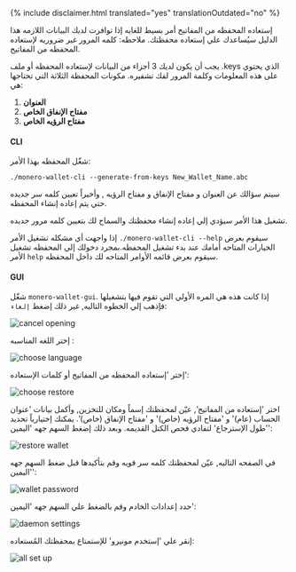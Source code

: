 {% include disclaimer.html translated="yes" translationOutdated="no" %}

إستعاده المحفظه من المفاتيح أمر بسيط للغايه إذا توافرت لديك البيانات اللازمه
هذا الدليل سيُساعدك علي إستعاده محفظتك. ملاحظه: كلمه المرور غير ضروريه
لإستعاده المحفظه من المفاتيح.

يجب أن يكون لديك 3 أجزاء من البيانات لإستعاده المحفظه أو ملف .keys الذي
يحتوي على هذه المعلومات وكلمة المرور لفك تشفيره. مكونات المحفظة الثلاثة التي
تحتاجها هي:

1. **العنوان**
2. **مفتاح الإنفاق الخاص**
3. **مفتاح الرؤيه الخاص**


#### CLI

شغّل المحفظه بهذا الأمر:

`./monero-wallet-cli --generate-from-keys New_Wallet_Name.abc`

سيتم سؤالك عن العنوان و مفتاح الإنفاق و مفتاح الرؤيه , وأخيراً تعيين كلمه سر
جديده حتي يتم إعاده إنشاء المحفظه.

تشغيل هذا الأمر سيؤدي إلي إعاده إنشاء محفظتك والسماح لك بتعيين كلمه مرور
جديده.

إذا واجهت أي مشكله تشغيل الأمر `./monero-wallet-cli --help` سيقوم بعرض
الخيارات المتاحه أمامك عند بدء تشغيل المحفظه.بمجرد دخولك إلي المحفظه تشغيل
الأمر `help` سيقوم بعرض قائمه الأوامر المتاحه لك داخل المحفظه.

#### GUI

شغّل `monero-wallet-gui`. إذا كانت هذه هي المره الأولي التي تقوم فيها
بتشغيلها فإذهب إلي الخطوه التاليه, غير ذلك إضغط `إلغاء`:

![cancel
opening](/img/resources/user-guides/en/restore_from_keys/cancel-opening.png)

إختر اللغه المناسبه :

![choose
language](/img/resources/user-guides/en/restore_from_keys/choose-language.png)

إختر 'إستعاده المحفظه من المفاتيح أو كلمات الإستعاده':

![choose
restore](/img/resources/user-guides/en/restore_from_keys/choose-restore.png)

اختر 'إستعاده من المفاتيح', عيّن لمحفظتك إسماً ومكان للتخزين, وأكمل بيانات
'عنوان الحساب (عام)' و 'مفتاح الرؤيه (خاص)' و 'مفتاح الإنفاق (خاص)'. يمكنك
إختيارياً تحديد 'طول الإسترجاع' لتفادي فحص الكتل القديمه. وبعد ذلك إضغط
السهم جهه 'اليمين':

![restore
wallet](/img/resources/user-guides/en/restore_from_keys/restore-wallet.png)

في الصفحه التاليه, عيّن لمحفظتك كلمه سر قويه وقم بتأكيدها قبل ضغط السهم جهه
'اليمين':

![wallet
password](/img/resources/user-guides/en/restore_from_keys/wallet-password.png)

حدد إعدادات الخادم وقم بالضغط علي السهم جهه 'اليمين':

![daemon
settings](/img/resources/user-guides/en/restore_from_keys/daemon-settings.png)

إنقر علي 'إستخدم مونيرو' للإستمتاع بمحفظتك المُستعاده:

![all set
up](/img/resources/user-guides/en/restore_from_keys/all-set-up.png)
